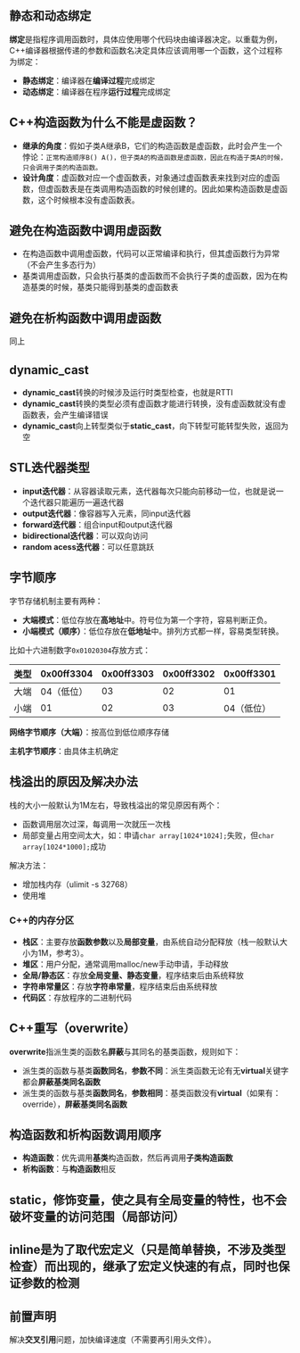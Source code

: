 ## 静态和动态绑定
**绑定**是指程序调用函数时，具体应使用哪个代码块由编译器决定。以重载为例，C++编译器根据传递的参数和函数名决定具体应该调用哪一个函数，这个过程称为绑定：
* **静态绑定**：编译器在**编译过程**完成绑定
* **动态绑定**：编译器在程序**运行过程**完成绑定

## C++构造函数为什么不能是虚函数？
* **继承的角度**：假如子类A继承B，它们的构造函数是虚函数，此时会产生一个悖论：`正常构造顺序B() A()，但子类A的构造函数是虚函数，因此在构造子类A的时候，只会调用子类的构造函数。`
* **设计角度**：虚函数对应一个虚函数表，对象通过虚函数表来找到对应的虚函数，但虚函数表是在类调用构造函数的时候创建的。因此如果构造函数是虚函数，这个时候根本没有虚函数表。

## 避免在构造函数中调用虚函数
* 在构造函数中调用虚函数，代码可以正常编译和执行，但其虚函数行为异常（不会产生多态行为）
* 基类调用虚函数，只会执行基类的虚函数而不会执行子类的虚函数，因为在构造基类的时候，基类只能得到基类的虚函数表

## 避免在析构函数中调用虚函数
同上

## dynamic_cast
* **dynamic_cast**转换的时候涉及运行时类型检查，也就是RTTI
* **dynamic_cast**转换的类型必须有虚函数才能进行转换，没有虚函数就没有虚函数表，会产生编译错误
* **dynamic_cast**向上转型类似于**static_cast**，向下转型可能转型失败，返回为空


## STL迭代器类型
* **input迭代器**：从容器读取元素，迭代器每次只能向前移动一位，也就是说一个迭代器只能遍历一遍迭代器
* **output迭代器**：像容器写入元素，同input迭代器
* **forward迭代器**：组合input和output迭代器
* **bidirectional迭代器**：可以双向访问
* **random acess迭代器**：可以任意跳跃

## 字节顺序
字节存储机制主要有两种：
* **大端模式**：低位存放在**高地址**中。符号位为第一个字符，容易判断正负。
* **小端模式（顺序）**：低位存放在**低地址**中。排列方式都一样，容易类型转换。

比如十六进制数字`0x01020304`存放方式：

|类型|0x00ff3304|0x00ff3303|0x00ff3302|0x00ff3301|
|---|---|---|---|---|
|大端|04（低位）|03|02|01|
|小端|01|02|03|04（低位）|

**网络字节顺序（大端）**：按高位到低位顺序存储

**主机字节顺序**：由具体主机确定

## 栈溢出的原因及解决办法
栈的大小一般默认为1M左右，导致栈溢出的常见原因有两个：
* 函数调用层次过深，每调用一次就压一次栈
* 局部变量占用空间太大，如：申请`char array[1024*1024];`失败，但`char array[1024*1000];`成功

解决方法：
* 增加栈内存（ulimit -s 32768）
* 使用堆

### C++的内存分区
* **栈区**：主要存放**函数参数**以及**局部变量**，由系统自动分配释放（栈一般默认大小为1M，参考3）。
* **堆区**：用户分配，通常调用malloc/new手动申请，手动释放
* **全局/静态区**：存放**全局变量、静态变量**，程序结束后由系统释放
* **字符串常量区**：存放**字符串常量**，程序结束后由系统释放
* **代码区**：存放程序的二进制代码

## C++重写（overwrite）
**overwrite**指派生类的函数名**屏蔽**与其同名的基类函数，规则如下：
* 派生类的函数与基类**函数同名**，**参数不同**：派生类函数无论有无**virtual**关键字都会**屏蔽基类同名函数**
* 派生类的函数与基类**函数同名**，**参数相同**：基类函数没有**virtual**（如果有：override），**屏蔽基类同名函数**

## 构造函数和析构函数调用顺序
* **构造函数**：优先调用**基类**构造函数，然后再调用**子类构造函数**
* **析构函数**：与**构造函数**相反

## static，修饰变量，使之具有全局变量的特性，也不会破坏变量的访问范围（局部访问）

## inline是为了取代宏定义（只是简单替换，不涉及类型检查）而出现的，继承了宏定义快速的有点，同时也保证参数的检测

## 前置声明
解决**交叉引用**问题，加快编译速度（不需要再引用头文件）。


